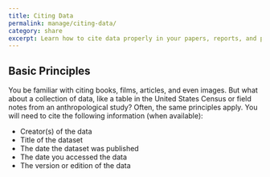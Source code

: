 ```yaml
---
title: Citing Data 
permalink: manage/citing-data/
category: share
excerpt: Learn how to cite data properly in your papers, reports, and presentations  
---
```


## Basic Principles

You be familiar with citing books, films, articles, and even images.  But what about a collection of data, like a table in the United States Census or field notes from an anthropological study?  Often, the same principles apply.  You will need to cite the following information (when available):
* Creator(s) of the data
* Title of the dataset
* The date the dataset was published
* The date you accessed the data
* The version or edition of the data
